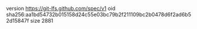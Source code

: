 version https://git-lfs.github.com/spec/v1
oid sha256:aa1bd54732b015158d24c55e03bc79b2f211109bc2b0478d6f2ad6b52d15847f
size 2881
